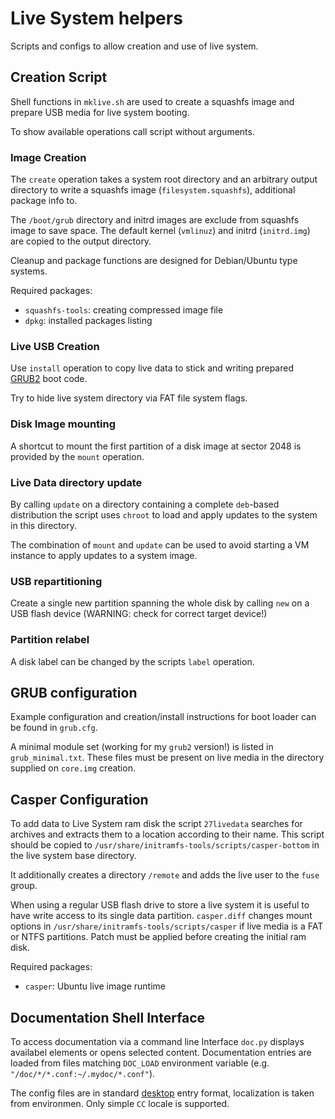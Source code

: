 # Live System helpers

Scripts and configs to allow creation and use of live system.

## Creation Script
Shell functions in `mklive.sh` are used to create a squashfs image
and prepare USB media for live system booting.

To show available operations call script without arguments.

### Image Creation
The `create` operation takes a system root directory and an
arbitrary output directory to write a squashfs image (`filesystem.squashfs`),
additional package info to.

The `/boot/grub` directory and initrd images are exclude from squashfs image to save space.
The default kernel (`vmlinuz`) and initrd (`initrd.img`) are
copied to the output directory.

Cleanup and package functions are designed for Debian/Ubuntu type systems.

Required packages:
- `squashfs-tools`: creating compressed image file
- `dpkg`: installed packages listing

### Live USB Creation
Use `install` operation to copy live data to stick and writing prepared
[GRUB2](https://www.gnu.org/software/grub/) boot code.

Try to hide live system directory via FAT file system flags.

### Disk Image mounting
A shortcut to mount the first partition of a disk image at sector 2048
is provided by the `mount` operation.

### Live Data directory update
By calling `update` on a directory containing a complete `deb`-based distribution
the script uses `chroot` to load and apply updates to the system in this directory.

The combination of `mount` and `update` can be used to avoid starting a VM instance
to apply updates to a system image.

### USB repartitioning
Create a single new partition spanning the whole disk by calling
`new` on a USB flash device (WARNING: check for correct target device!)

### Partition relabel
A disk label can be changed by the scripts `label` operation.


## GRUB configuration
Example configuration and creation/install instructions for
boot loader can be found in `grub.cfg`.

A minimal module set (working for my `grub2` version!) is listed in `grub_minimal.txt`.
These files must be present on live media in the directory supplied
on `core.img` creation.


## Casper Configuration
To add data to Live System ram disk the script `27livedata` searches
for archives and extracts them to a location according to their name.
This script should be copied to `/usr/share/initramfs-tools/scripts/casper-bottom`
in the live system base directory.

It additionally creates a directory `/remote` and
adds the live user to the `fuse` group.

When using a regular USB flash drive to store a live system it is useful
to have write access to its single data partition.
`casper.diff` changes mount options in `/usr/share/initramfs-tools/scripts/casper`
if live media is a FAT or NTFS partitions.
Patch must be applied before creating the initial ram disk.

Required packages:
- `casper`: Ubuntu live image runtime


## Documentation Shell Interface
To access documentation via a command line Interface
`doc.py` displays availabel elements or opens selected content.
Documentation entries are loaded from files matching `DOC_LOAD`
environment variable (e.g. `"/doc/*/*.conf:~/.mydoc/*.conf"`).

The config files are in standard [desktop](http://standards.freedesktop.org/desktop-entry-spec/latest/)
entry format, localization is taken from environmen.
Only simple `CC` locale is supported.
